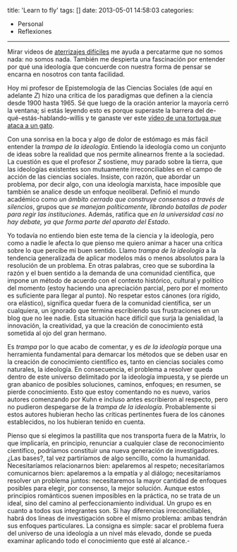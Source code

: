 title: 'Learn to fly'
tags: []
date: 2013-05-01 14:58:03
categories:
  - Personal
  - Reflexiones
---

Mirar videos de&nbsp;[aterrizajes difíciles](http://www.youtube.com/watch?NR=1&amp;feature=endscreen&amp;v=wRwTrGZYoqQ)&nbsp;me ayuda a percatarme que no somos nada: no somos nada. También me despierta una fascinación por entender por qué una ideología que concuerde con nuestra forma de pensar se encarna en nosotros con tanta facilidad.

Hoy mi profesor de Epistemología de las Ciencias Sociales (de aquí en adelante _Z_) hizo una crítica de los paradigmas que definen a la ciencia desde 1900 hasta 1965\. Sé que luego de la oración anterior la mayoría cerró la ventana; si estás leyendo esto es porque superaste la barrera del de-qué-estás-hablando-willis y te ganaste ver este [video de una tortuga que ataca a un gato](http://www.youtube.com/watch?v=kFP6kzZJGOs).

<!-- more -->

Con una sonrisa en la boca y algo de dolor de estómago es más fácil entender la _trampa de la ideología_. Entiendo la ideología como un conjunto de ideas sobre la realidad que nos permite alinearnos frente a la sociedad. La cuestión es que el profesor _Z_ sostiene, muy parado sobre la tierra, que las ideologías existentes son mutuamente irreconciliables en el campo de acción de las ciencias sociales. Insiste, con razón, que abordar un problema, por decir algo, con una ideología marxista, hace imposible que también se analice desde un enfoque neoliberal. Definió el mundo académico como _un ámbito cerrado que construye&nbsp;consensos&nbsp;a través de silencios_, grupos que _se manejan políticamente, librando batallas de poder para regir las instituciones_. Además, ratifica que _en la universidad casi no hay debate, ya que forma parte del aparato del Estado_.

Yo todavía no entiendo bien este tema de la ciencia y la ideología, pero como a nadie le afecta lo que pienso me quiero animar a hacer una crítica sobre lo que percibe mi buen sentido. Llamo _trampa de la ideología_&nbsp;a la tendencia generalizada de aplicar modelos más o menos absolutos para la resolución de un problema. En otras palabras, creo que se subordina la razón y el buen sentido a la demanda de una comunidad científica, que impone un método de acuerdo con el contexto histórico, cultural y político del momento (estoy haciendo una apreciación parcial, pero por el momento es suficiente para llegar al punto). No respetar estos cánones (ora rígido, ora elástico), significa quedar fuera de la comunidad científica, ser un cualquiera, un ignorado que termina escribiendo sus frustraciones en un blog que no lee nadie. Esta situación hace difícil que surja la genialidad, la innovación, la creatividad, ya que la creación de conocimiento está sometida al ojo del gran hermano.

Es _trampa_ por lo que acabo de comentar, y es _de la ideología_&nbsp;porque una herramienta fundamental para demarcar los métodos que se deben usar en la creación de conocimiento científico es, tanto en ciencias sociales como naturales, la ideología. En consecuencia, el problema a resolver queda dentro de este universo delimitado por la ideología impuesta, y se pierde un gran abanico de posibles soluciones, caminos, enfoques; en resumen, se pierde conocimiento. Esto que estoy comentando no es nuevo, varios autores comenzando por Kuhn e incluso antes escribieron al respecto, pero no pudieron despegarse de la _trampa&nbsp;de la ideología_. Probablemente si estos autores hubieran hecho las críticas pertinentes fuera de los cánones establecidos, no los hubieran tenido en cuenta.

Pienso que si elegimos la pastillita que nos transporta fuera de la Matrix, lo que implicaría, en principio, renunciar a cualquier clase de reconocimiento científico, podríamos constituir una nueva generación de investigadores. ¿Las bases?, tal vez partiríamos de algo sencillo, como la humanidad. Necesitaríamos relacionarnos bien: apelaremos al respeto; necesitaríamos comunicarnos bien: apelaremos a la empatía y al diálogo; necesitaríamos resolver un problema juntos: necesitaremos la mayor cantidad de enfoques posibles para elegir, por consenso, la mejor solución. Aunque estos principios románticos suenen imposibles en la práctica, no se trata de un ideal, sino del camino al perfeccionamiento individual. Un grupo es en cuanto a todos sus integrantes son. Si hay diferencias irreconciliables, habrá dos lineas de investigación sobre el mismo problema: ambas tendrán sus enfoques particulares.&nbsp;La consigna es simple: sacar el problema fuera del universo de una ideología a un nivel más elevado, donde se pueda examinar aplicando todo el conocimiento que esté al alcance.-
